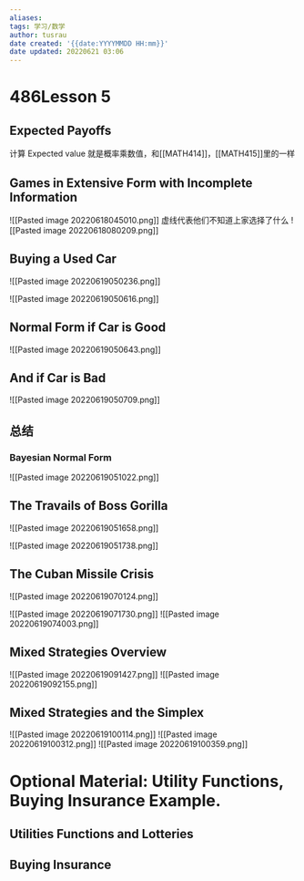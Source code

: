 ```yaml
---
aliases: 
tags: 学习/数学
author: tusrau
date created: '{{date:YYYYMMDD HH:mm}}'
date updated: 20220621 03:06
---
```


# 486Lesson 5

## **Expected Payoffs**

计算 Expected value
就是概率乘数值，和[[MATH414]]，[[MATH415]]里的一样

## **Games in Extensive Form with Incomplete Information**

![[Pasted image 20220618045010.png]]
虚线代表他们不知道上家选择了什么
![[Pasted image 20220618080209.png]]

## **Buying a Used Car**

![[Pasted image 20220619050236.png]]

![[Pasted image 20220619050616.png]]

## Normal Form if Car is Good

![[Pasted image 20220619050643.png]]

## And if Car is Bad

![[Pasted image 20220619050709.png]]

## 总结

### Bayesian Normal Form

![[Pasted image 20220619051022.png]]

## **The Travails of Boss Gorilla**

![[Pasted image 20220619051658.png]]

![[Pasted image 20220619051738.png]]

## **The Cuban Missile Crisis**

![[Pasted image 20220619070124.png]]

![[Pasted image 20220619071730.png]]
![[Pasted image 20220619074003.png]]

## **Mixed Strategies Overview**

![[Pasted image 20220619091427.png]]
  ![[Pasted image 20220619092155.png]]
  

## **Mixed Strategies and the Simplex**

![[Pasted image 20220619100114.png]]
![[Pasted image 20220619100312.png]]
![[Pasted image 20220619100359.png]]

# **Optional Material: Utility Functions, Buying Insurance Example.**

## **Utilities Functions and Lotteries**

## **Buying Insurance**
